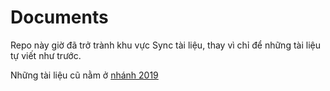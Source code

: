 # Documents

Repo này giờ đã trở trành khu vực Sync tài liệu, thay vì chỉ để những tài liệu tự viết như trước. 

Những tài liệu cũ nằm ở [nhánh 2019](https://github.com/ndgnuh/documents/tree/backup2019)

